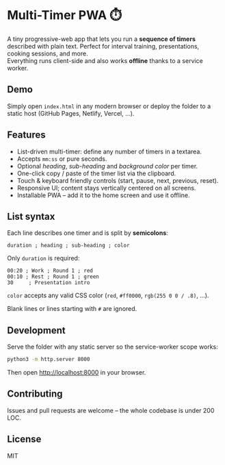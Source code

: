 # Multi-Timer PWA ⏱️

A tiny progressive-web app that lets you run a **sequence of timers** described
with plain text. Perfect for interval training, presentations, cooking sessions,
and more.  
Everything runs client-side and also works **offline** thanks to a service
worker.

## Demo

Simply open `index.html` in any modern browser or deploy the folder to a static
host (GitHub Pages, Netlify, Vercel, …).

## Features

- List-driven multi-timer: define any number of timers in a textarea.
- Accepts `mm:ss` or pure seconds.
- Optional *heading*, *sub-heading* and *background color* per timer.
- One-click copy / paste of the timer list via the clipboard.
- Touch & keyboard friendly controls (start, pause, next, previous, reset).
- Responsive UI; content stays vertically centered on all screens.
- Installable PWA – add it to the home screen and use it offline.

## List syntax

Each line describes one timer and is split by **semicolons**:

```
duration ; heading ; sub-heading ; color
```

Only `duration` is required:

```
00:20 ; Work ; Round 1 ; red
00:10 ; Rest ; Round 1 ; green
30     ; Presentation intro
```

`color` accepts any valid CSS color (`red`, `#ff0000`, `rgb(255 0 0 / .8)`, …).

Blank lines or lines starting with `#` are ignored.

## Development

Serve the folder with any static server so the service-worker scope works:

```bash
python3 -m http.server 8000
```

Then open <http://localhost:8000> in your browser.

## Contributing

Issues and pull requests are welcome – the whole codebase is under 200 LOC.

## License

MIT
